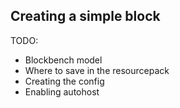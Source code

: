 ## Creating a simple block

TODO:
- Blockbench model
- Where to save in the resourcepack
- Creating the config
- Enabling autohost